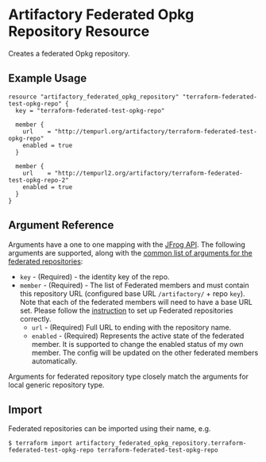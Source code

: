 # Artifactory Federated Opkg Repository Resource

Creates a federated Opkg repository.

## Example Usage

```hcl
resource "artifactory_federated_opkg_repository" "terraform-federated-test-opkg-repo" {
  key = "terraform-federated-test-opkg-repo"

  member {
    url    = "http://tempurl.org/artifactory/terraform-federated-test-opkg-repo"
    enabled = true
  }

  member {
    url    = "http://tempurl2.org/artifactory/terraform-federated-test-opkg-repo-2"
    enabled = true
  }
}
```

## Argument Reference

Arguments have a one to one mapping with the [JFrog API](https://www.jfrog.com/confluence/display/JFROG/Repository+Configuration+JSON#RepositoryConfigurationJSON-FederatedRepository). 
The following arguments are supported, along with the [common list of arguments for the federated repositories](local.md):

* `key` - (Required) - the identity key of the repo.
* `member` - (Required) - The list of Federated members and must contain this repository URL (configured base URL
  `/artifactory/` + repo `key`). Note that each of the federated members will need to have a base URL set.
  Please follow the [instruction](https://www.jfrog.com/confluence/display/JFROG/Working+with+Federated+Repositories#WorkingwithFederatedRepositories-SettingUpaFederatedRepository)
  to set up Federated repositories correctly.
  * `url` - (Required) Full URL to ending with the repository name.
  * `enabled` - (Required) Represents the active state of the federated member. It is supported to change the enabled
    status of my own member. The config will be updated on the other federated members automatically.

Arguments for federated repository type closely match the arguments for local generic repository type.

## Import

Federated repositories can be imported using their name, e.g.
```
$ terraform import artifactory_federated_opkg_repository.terraform-federated-test-opkg-repo terraform-federated-test-opkg-repo
```